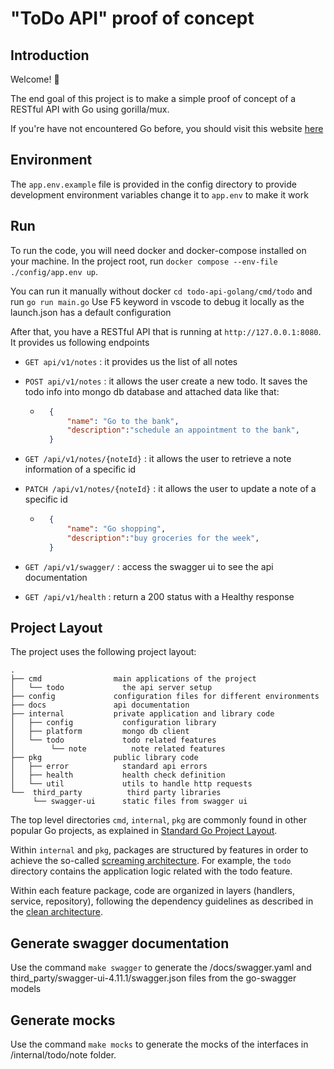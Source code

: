 # "ToDo API" proof of concept

## Introduction

Welcome! 👋

The end goal of this project is to make a simple proof of concept of a RESTful API with Go using gorilla/mux.

If you're have not encountered Go before, you should visit this website [here](https://golang.org/doc/install)

## Environment

The `app.env.example` file is provided in the config directory to provide development environment variables change it to `app.env` to make it work

## Run

To run the code, you will need docker and docker-compose installed on your machine. In the project root, run `docker compose --env-file ./config/app.env up`.

You can run it manually without docker `cd todo-api-golang/cmd/todo` and run `go run main.go`
Use F5 keyword in vscode to debug it locally as the launch.json has a default configuration

After that, you have a RESTful API that is running at `http://127.0.0.1:8080`. It provides us following endpoints

- `GET api/v1/notes` : it provides us the list of all notes
- `POST api/v1/notes` : it allows the user create a new todo. It saves the todo info into mongo db database and attached data like that:

  - ```JSON
      {
          "name": "Go to the bank",
          "description":"schedule an appointment to the bank",
      }
    ```

- `GET /api/v1/notes/{noteId}` : it allows the user to retrieve a note information of a specific id
- `PATCH /api/v1/notes/{noteId}` : it allows the user to update a note of a specific id

  - ```JSON
      {
          "name": "Go shopping",
          "description":"buy groceries for the week",
      }

    ```

- `GET /api/v1/swagger/` : access the swagger ui to see the api documentation
- `GET /api/v1/health` : return a 200 status with a Healthy response

## Project Layout

The project uses the following project layout:

```text
.
├── cmd                main applications of the project
│   └── todo             the api server setup
├── config             configuration files for different environments
├── docs               api documentation
├── internal           private application and library code
│   ├── config           configuration library
│   ├── platform         mongo db client
│   └── todo             todo related features
│        └── note          note related features
├── pkg                public library code
│   ├── error            standard api errors
│   ├── health           health check definition
│   └── util             utils to handle http requests
└──  third_party          third party libraries
     └── swagger-ui      static files from swagger ui

```

The top level directories `cmd`, `internal`, `pkg` are commonly found in other popular Go projects, as explained in
[Standard Go Project Layout](https://github.com/golang-standards/project-layout).

Within `internal` and `pkg`, packages are structured by features in order to achieve the so-called
[screaming architecture](https://blog.cleancoder.com/uncle-bob/2011/09/30/Screaming-Architecture.html). For example,
the `todo` directory contains the application logic related with the todo feature.

Within each feature package, code are organized in layers (handlers, service, repository), following the dependency guidelines
as described in the [clean architecture](https://blog.cleancoder.com/uncle-bob/2012/08/13/the-clean-architecture.html).

## Generate swagger documentation

Use the command `make swagger` to generate the /docs/swagger.yaml and third_party/swagger-ui-4.11.1/swagger.json files from the go-swagger models

## Generate mocks

Use the command `make mocks` to generate the mocks of the interfaces in /internal/todo/note folder.
